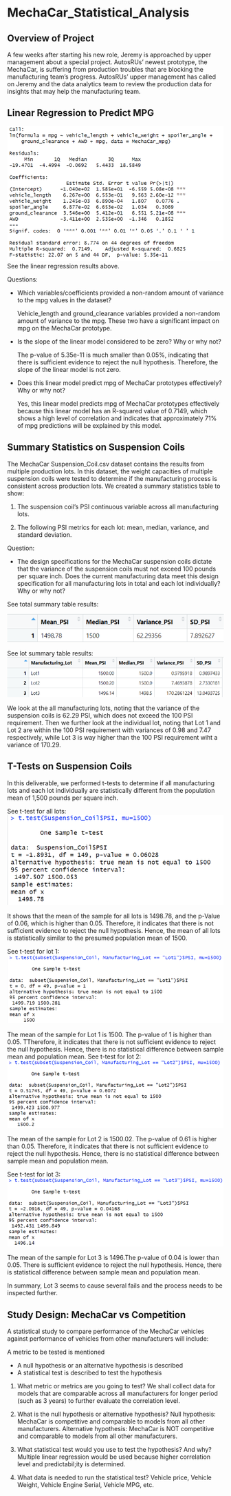 # MechaCar_Statistical_Analysis
## Overview of Project
A few weeks after starting his new role, Jeremy is approached by upper management about a special project. AutosRUs’ newest prototype, the MechaCar, is suffering from production troubles that are blocking the manufacturing team’s progress. AutosRUs’ upper management has called on Jeremy and the data analytics team to review the production data for insights that may help the manufacturing team.

## Linear Regression to Predict MPG
![Alt text](Screenshots/Deliverable%201.PNG)
See the linear regression results above. 

Questions: 
* Which variables/coefficients provided a non-random amount of variance to the mpg values in the dataset?

    Vehicle_length and ground_clearance variables provided a non-random amount of variance to the mpg. These two have a significant impact on mpg on the MechaCar prototype. 

* Is the slope of the linear model considered to be zero? Why or why not?

    The p-value of 5.35e-11 is much smaller than 0.05%, indicating that there is sufficient evidence to reject the null hypothesis. Therefore, the slope of the linear model is not zero. 

* Does this linear model predict mpg of MechaCar prototypes effectively? Why or why not?

    Yes, this linear model predicts mpg of MechaCar prototypes effectively because this linear model has an R-squared value of 0.7149, which shows a high level of correlation and indicates that approximately 71% of mpg predictions will be explained by this model. 


## Summary Statistics on Suspension Coils
The MechaCar Suspension_Coil.csv dataset contains the results from multiple production lots. In this dataset, the weight capacities of multiple suspension coils were tested to determine if the manufacturing process is consistent across production lots.
We created a summary statistics table to show:
1. The suspension coil’s PSI continuous variable across all manufacturing lots.

2. The following PSI metrics for each lot: mean, median, variance, and standard deviation.

Question: 

* The design specifications for the MechaCar suspension coils dictate that the variance of the suspension coils must not exceed 100 pounds per square inch. Does the current manufacturing data meet this design specification for all manufacturing lots in total and each lot individually? Why or why not? 

See total summary table results: 

![Alt text](Screenshots/total_summary.PNG)


See lot summary table results: 
![Alt text](Screenshots/lot_summary.PNG)

We look at the all manufacturing lots, noting that the variance of the suspension coils is 62.29 PSI, which does not exceed the 100 PSI requirement. Then we further look at the individual lot, noting that Lot 1 and Lot 2 are within the 100 PSI requirement with variances of 0.98 and 7.47 respectively, while Lot 3 is way higher than the 100 PSI requirement wiht a variance of 170.29. 


## T-Tests on Suspension Coils
In this deliverable, we performed t-tests to determine if all manufacturing lots and each lot individually are statistically different from the population mean of 1,500 pounds per square inch.

See t-test for all lots: 
![Alt text](Screenshots/t.test_all.PNG)

It shows that the mean of the sample for all lots is 1498.78, and the p-Value of 0.06, which is higher than 0.05. Therefore, it indicates that there is not sufficient evidence to reject the null hypothesis. Hence, the mean of all lots is statistically similar to the presumed population mean of 1500.

See t-test for lot 1:
 ![Alt text](Screenshots/t.test_lot1.PNG)
 
 The mean of the sample for Lot 1 is 1500. The p-value of 1 is higher than 0.05. TTherefore, it indicates that there is not sufficient evidence to reject the null hypothesis. Hence, there is no statistical difference between sample mean and population mean. 
See t-test for lot 2:
![Alt text](Screenshots/t.test_lot2.PNG)

The mean of the sample for Lot 2 is 1500.02. The p-value of 0.61 is higher than 0.05. Therefore, it indicates that there is not sufficient evidence to reject the null hypothesis. Hence, there is no statistical difference between sample mean and population mean.

See t-test for lot 3:  
![Alt text](Screenshots/t.test_lot3.PNG)

The mean of the sample for Lot 3 is 1496.The p-value of 0.04 is lower than 0.05. There is sufficient evidence to reject the null hypothesis. Hence, there is statistical difference between sample mean and population mean. 

In summary, Lot 3 seems to cause several fails and the process needs to be inspected further. 

## Study Design: MechaCar vs Competition 
A statistical study to compare performance of the MechaCar vehicles against performance of vehicles from other manufacturers will include:

A metric to be tested is mentioned
* A null hypothesis or an alternative hypothesis is described
* A statistical test is described to test the hypothesis

1. What metric or metrics are you going to test?
We shall collect data for models that are comparable across all manufacturers for longer period (such as 3 years) to further evaluate the correlation level. 

2. What is the null hypothesis or alternative hypothesis?
Null hypothesis: MechaCar is competitive and comparable to models from all other manufacturers.
Alternative hypothesis: MechaCar is NOT competitive and comparable to models from all other manufacturers.

3. What statistical test would you use to test the hypothesis? And why?
Multiple linear regression would be used because higher correlation level and predictabil;ity is determined.

4. What data is needed to run the statistical test? 
Vehicle price, Vehicle Weight, Vehicle Engine Serial, Vehicle MPG, etc.
